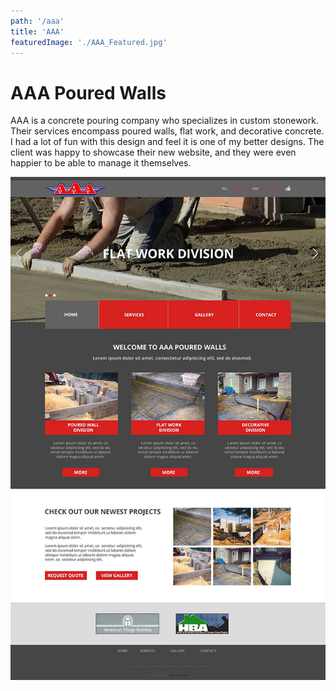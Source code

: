```yaml
---
path: '/aaa'
title: 'AAA'
featuredImage: './AAA_Featured.jpg'
---
```


# AAA Poured Walls

AAA is a concrete pouring company who specializes in custom stonework. Their services encompass poured walls, flat work, and decorative concrete. I had a lot of fun with this design and feel it is one of my better designs. The client was happy to showcase their new website, and they were even happier to be able to manage it themselves.

![AAA Homepage Image](./AAA.jpg)